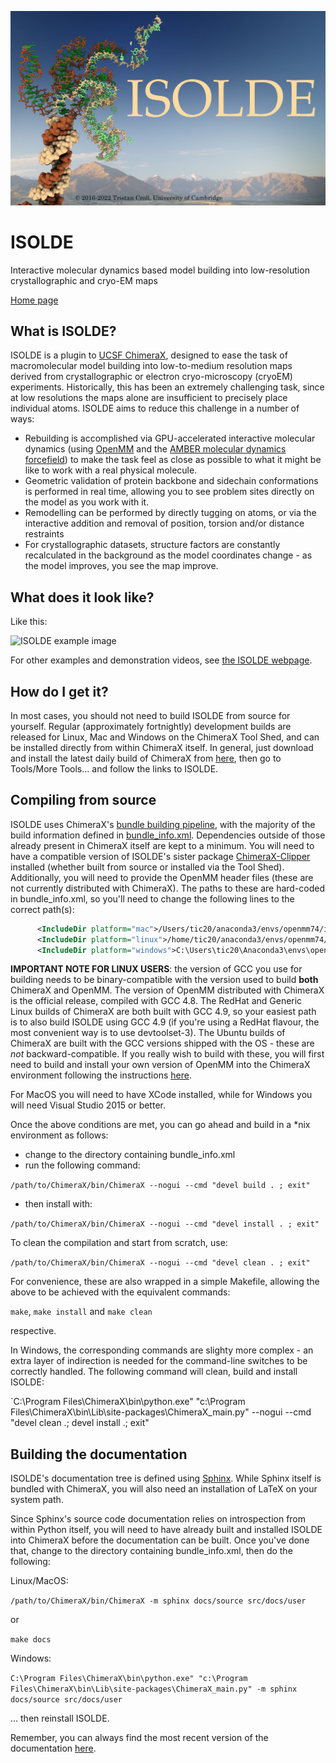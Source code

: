 ![ISOLDE logo](https://github.com/tristanic/isolde/blob/master/logo/isolde_logo.jpg)

# ISOLDE
Interactive molecular dynamics based model building into low-resolution crystallographic and cryo-EM maps

[Home page](https://isolde.cimr.cam.ac.uk/)

## What is ISOLDE?

ISOLDE is a plugin to [UCSF ChimeraX](https://www.cgl.ucsf.edu/chimerax/), designed to ease the task of 
macromolecular model building into low-to-medium resolution maps derived from crystallographic or electron 
cryo-microscopy (cryoEM) experiments. Historically, this has been an extremely challenging task, since at 
low resolutions the maps alone are insufficient to precisely place individual atoms. ISOLDE aims to reduce
this challenge in a number of ways:

* Rebuilding is accomplished via GPU-accelerated interactive molecular dynamics (using [OpenMM](http://openmm.org/)
  and the [AMBER molecular dynamics forcefield](https://ambermd.org/AmberModels.php)) to make the task feel as close
  as possible to what it might be like to work with a real physical molecule.
* Geometric validation of protein backbone and sidechain conformations is performed in real time, allowing you to see
  problem sites directly on the model as you work with it.
* Remodelling can be performed by directly tugging on atoms, or via the interactive addition and removal of position, 
  torsion and/or distance restraints
* For crystallographic datasets, structure factors are constantly recalculated in the background as the model coordinates
  change - as the model improves, you see the map improve.
  
## What does it look like?

Like this:

![ISOLDE example image](https://github.com/tristanic/isolde/blob/master/isolde/docs/source/tutorials/intro/crystal_intro/images/3io0_Thr84.jpg)

For other examples and demonstration videos, see [the ISOLDE webpage](https://isolde.cimr.cam.ac.uk).

## How do I get it?

In most cases, you should not need to build ISOLDE from source for yourself. Regular (approximately fortnightly) 
development builds are released for Linux, Mac and Windows on the ChimeraX Tool Shed, and can be installed 
directly from within ChimeraX itself. In general, just download and install the latest daily build of ChimeraX 
from [here](https://www.cgl.ucsf.edu/chimerax/download.html#daily), then go to Tools/More Tools... and follow
the links to ISOLDE. 

## Compiling from source

ISOLDE uses ChimeraX's [bundle building pipeline](https://www.cgl.ucsf.edu/chimerax/docs/devel/writing_bundles.html), with
the majority of the build information defined in [bundle_info.xml](https://github.com/tristanic/isolde/blob/master/isolde/bundle_info.xml).
Dependencies outside of those already present in ChimeraX itself are kept to a minimum. You will need to have a compatible
version of ISOLDE's sister package [ChimeraX-Clipper](https://github.com/tristanic/chimerax-clipper) installed (whether built
from source or installed via the Tool Shed). Additionally, you will need to provide the OpenMM header files (these are not 
currently distributed with ChimeraX). The paths to these are hard-coded in bundle_info.xml, so you'll need to change the 
following lines to the correct path(s):

```xml
      <IncludeDir platform="mac">/Users/tic20/anaconda3/envs/openmm74/include</IncludeDir>
      <IncludeDir platform="linux">/home/tic20/anaconda3/envs/openmm74/include</IncludeDir>
      <IncludeDir platform="windows">C:\Users\tic20\Anaconda3\envs\openmm74\include</IncludeDir>
```

**IMPORTANT NOTE FOR LINUX USERS**: the version of GCC you use for building needs to be binary-compatible with the version 
used to build **both** ChimeraX and OpenMM. The version of OpenMM distributed with ChimeraX is the official release, compiled 
with GCC 4.8. The RedHat and Generic Linux builds of ChimeraX are both built with GCC 4.9, so your easiest path is to also 
build ISOLDE using GCC 4.9 (if you're using a RedHat flavour, the most convenient way is to use devtoolset-3). The Ubuntu 
builds of ChimeraX are built with the GCC versions shipped with the OS - these are *not* backward-compatible. If you really 
wish to build with these, you will first need to build and install your own version of OpenMM into the ChimeraX environment 
following the instructions [here](http://docs.openmm.org/latest/userguide/library.html#compiling-openmm-from-source-code).

For MacOS you will need to have XCode installed, while for Windows you will need Visual Studio 2015 or better.

Once the above conditions are met, you can go ahead and build in a *nix environment as follows:

- change to the directory containing bundle_info.xml
- run the following command:

`/path/to/ChimeraX/bin/ChimeraX --nogui --cmd "devel build . ; exit"`

- then install with:

`/path/to/ChimeraX/bin/ChimeraX --nogui --cmd "devel install . ; exit"`

To clean the compilation and start from scratch, use:

`/path/to/ChimeraX/bin/ChimeraX --nogui --cmd "devel clean . ; exit"`

For convenience, these are also wrapped in a simple Makefile, allowing the above to be achieved with the equivalent commands:

`make`, `make install` and `make clean`

respective.

In Windows, the corresponding commands are slighty more complex - an extra layer of indirection is needed for the 
command-line switches to be correctly handled. The following command will clean, build and install ISOLDE:

`C:\Program Files\ChimeraX\bin\python.exe" "c:\Program Files\ChimeraX\bin\Lib\site-packages\ChimeraX_main.py" --nogui --cmd "devel clean .; devel install .; exit"

## Building the documentation

ISOLDE's documentation tree is defined using [Sphinx](http://www.sphinx-doc.org/en/master/). While Sphinx itself is bundled 
with ChimeraX, you will also need an installation of LaTeX on your system path. 

Since Sphinx's source code documentation relies on introspection from within Python itself, you will need to have already built
and installed ISOLDE into ChimeraX before the documentation can be built. Once you've done that, change to the directory 
containing bundle_info.xml, then do the following:

Linux/MacOS:

`/path/to/ChimeraX/bin/ChimeraX -m sphinx docs/source src/docs/user`

or 

`make docs`

Windows:

`C:\Program Files\ChimeraX\bin\python.exe" "c:\Program Files\ChimeraX\bin\Lib\site-packages\ChimeraX_main.py" -m sphinx docs/source src/docs/user`

... then reinstall ISOLDE. 

Remember, you can always find the most recent version of the documentation [here](https://isolde.cimr.cam.ac.uk/documentation/).

